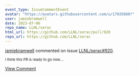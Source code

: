 ```yaml
---
event_type: IssueCommentEvent
avatar: "https://avatars.githubusercontent.com/u/17935880?"
user: jamiebramwell
date: 2023-07-06
repo_name: LLNL/serac
html_url: https://github.com/LLNL/serac/pull/920
repo_url: https://github.com/LLNL/serac
---
```


<a href='https://github.com/jamiebramwell' target='_blank'>jamiebramwell</a> commented on issue <a href='https://github.com/LLNL/serac/pull/920' target='_blank'>LLNL/serac#920</a>.

<small>I think this PR is ready to go now....</small>

<a href='https://github.com/LLNL/serac/pull/920' target='_blank'>View Comment</a>